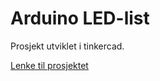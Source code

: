 # Arduino LED-list

Prosjekt utviklet i tinkercad. 

[Lenke til prosjektet](https://www.tinkercad.com/things/cl9v4UjD096-del2-ver2/editel)